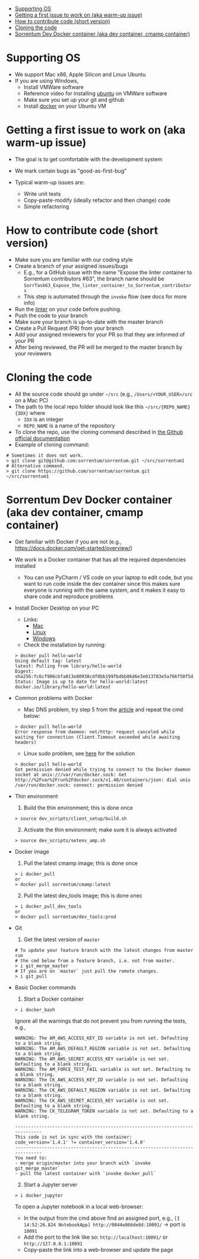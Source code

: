 <!--ts-->
   * [Supporting OS](#supporting-os)
   * [Getting a first issue to work on (aka warm-up issue)](#getting-a-first-issue-to-work-on-aka-warm-up-issue)
   * [How to contribute code (short version)](#how-to-contribute-code-short-version)
   * [Cloning the code](#cloning-the-code)
   * [Sorrentum Dev Docker container (aka dev container, cmamp container)](#sorrentum-dev-docker-container-aka-dev-container-cmamp-container)



<!--te-->
# Supporting OS

- We support Mac x86, Apple Silicon and Linux Ubuntu
- If you are using Windows,
  - Install VMWare software
  - Reference video for installing
    [ubuntu](https://www.youtube.com/watch?v=NhlhJFKmzpk&ab_channel=ProgrammingKnowledge)
    on VMWare software
  - Make sure you set up your git and github
  - Install
    [docker](https://docs.docker.com/engine/install/ubuntu/#install-using-the-repository)
    on your Ubuntu VM

# Getting a first issue to work on (aka warm-up issue)

- The goal is to get comfortable with the development system

- We mark certain bugs as "good-as-first-bug"

- Typical warm-up issues are:
  - Write unit tests
  - Copy-paste-modify (ideally refactor and then change) code
  - Simple refactoring

# How to contribute code (short version)

- Make sure you are familiar with our coding style
- Create a branch of your assigned issues/bugs
  - E.g., for a GitHub issue with the name "Expose the linter container to
    Sorrentum contributors #63", the branch name should be
    `SorrTask63_Expose_the_linter_container_to_Sorrentum_contributors`
  - This step is automated through the `invoke` flow (see docs for more info)
- Run the
  [linter](https://github.com/sorrentum/sorrentum/blob/master/docs/First_review_process.md#run-linter)
  on your code before pushing.
- Push the code to your branch
- Make sure your branch is up-to-date with the master branch
- Create a Pull Request (PR) from your branch
- Add your assigned reviewers for your PR so that they are informed of your PR
- After being reviewed, the PR will be merged to the master branch by your
  reviewers

# Cloning the code

- All the source code should go under `~/src` (e.g., `/Users/<YOUR_USER>/src` on
  a Mac PC)
- The path to the local repo folder should look like this
  `~/src/{REPO_NAME}{IDX}` where
  - `IDX` is an integer
  - `REPO_NAME` is a name of the repository
- To clone the repo, use the cloning command described in
  [the Github official documentation](https://docs.github.com/en/github/creating-cloning-and-archiving-repositories/cloning-a-repository-from-github/cloning-a-repository)
- Example of cloning command:
```
# Sometimes it does not work.
> git clone git@github.com:sorrentum/sorrentum.git ~/src/sorrentum1
# Alternative command.
> git clone https://github.com/sorrentum/sorrentum.git ~/src/sorrentum1
```

# Sorrentum Dev Docker container (aka dev container, cmamp container)

- Get familiar with Docker if you are not (e.g.,
  https://docs.docker.com/get-started/overview/)

- We work in a Docker container that has all the required dependencies installed
  - You can use PyCharm / VS code on your laptop to edit code, but you want to
    run code inside the dev container since this makes sure everyone is running
    with the same system, and it makes it easy to share code and reproduce
    problems

- Install Docker Desktop on your PC
  - Links:
    - [Mac](https://docs.docker.com/desktop/install/mac-install/)
    - [Linux](https://docs.docker.com/desktop/install/linux-install/)
    - [Windows](https://docs.docker.com/desktop/install/windows-install/)
  - Check the installation by running:
  ```
  > docker pull hello-world
  Using default tag: latest
  latest: Pulling from library/hello-world
  Digest: sha256:fc6cf906cbfa013e80938cdf0bb199fbdbb86d6e3e013783e5a766f50f5dbce0
  Status: Image is up to date for hello-world:latest
  docker.io/library/hello-world:latest
  ```

- Common problems with Docker
  - Mac DNS problem, try step 5 from the
    [article](https://medium.com/freethreads/mac-os-docker-error-response-from-daemon-net-http-request-canceled-while-waiting-for-connection-7d1069eb4ca9)
    and repeat the cmd below:
  ```
  > docker pull hello-world
  Error response from daemon: net/http: request canceled while waiting for connection (Client.Timeout exceeded while awaiting headers)
  ```
  - Linux sudo problem, see
    [here](https://stackoverflow.com/questions/48568172/docker-sock-permission-denied)
    for the solution
  ```
  > docker pull hello-world
  Got permission denied while trying to connect to the Docker daemon socket at unix:///var/run/docker.sock: Get http://%2Fvar%2Frun%2Fdocker.sock/v1.40/containers/json: dial unix /var/run/docker.sock: connect: permission denied
  ```

- Thin environment

  1. Build the thin environment; this is done once
  ```
  > source dev_scripts/client_setup/build.sh
  ```

  2. Activate the thin environment; make sure it is always activated
  ```
  > source dev_scripts/setenv_amp.sh
  ```

- Docker image

  1. Pull the latest cmamp image; this is done once
  ```
  > i docker_pull
  or
  > docker pull sorrentum/cmamp:latest
  ```

  2. Pull the latest dev_tools image; this is done onec
  ```
  > i docker_pull_dev_tools
  or
  > docker pull sorrentum/dev_tools:prod
  ```

- Git

  1. Get the latest version of `master`
  ```
  # To update your feature branch with the latest changes from master run
  # the cmd below from a feature branch, i.e. not from master.
  > i git_merge_master
  # If you are on `master` just pull the remote changes.
  > i git_pull
  ```

- Basic Docker commands

  1. Start a Docker container
  ```
  > i docker_bash
  ```

  Ignore all the warnings that do not prevent you from running the tests, e.g.,
  ```
  WARNING: The AM_AWS_ACCESS_KEY_ID variable is not set. Defaulting to a blank string.
  WARNING: The AM_AWS_DEFAULT_REGION variable is not set. Defaulting to a blank string.
  WARNING: The AM_AWS_SECRET_ACCESS_KEY variable is not set. Defaulting to a blank string.
  WARNING: The AM_FORCE_TEST_FAIL variable is not set. Defaulting to a blank string.
  WARNING: The CK_AWS_ACCESS_KEY_ID variable is not set. Defaulting to a blank string.
  WARNING: The CK_AWS_DEFAULT_REGION variable is not set. Defaulting to a blank string.
  WARNING: The CK_AWS_SECRET_ACCESS_KEY variable is not set. Defaulting to a blank string.
  WARNING: The CK_TELEGRAM_TOKEN variable is not set. Defaulting to a blank string.
  ```
  ```
  -----------------------------------------------------------------------------
  This code is not in sync with the container:
  code_version='1.4.1' != container_version='1.4.0'
  -----------------------------------------------------------------------------
  You need to:
  - merge origin/master into your branch with `invoke git_merge_master`
  - pull the latest container with `invoke docker_pull`
  ```

  2. Start a Jupyter server
  ```
  > i docker_jupyter
  ```

  To open a Jupyter notebook in a local web-browser:
  - In the output from the cmd above find an assigned port, e.g.,
    `[I 14:52:26.824 NotebookApp] http://0044e866de8d:10091/` -> port is `10091`
  - Add the port to the link like so: `http://localhost:10091/` or
    `http://127.0.0.1:10091`
  - Copy-paste the link into a web-browser and update the page
